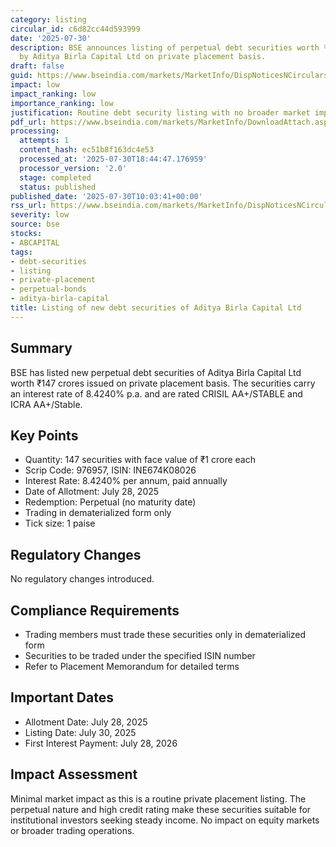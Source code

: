 ```yaml
---
category: listing
circular_id: c6d82cc44d593999
date: '2025-07-30'
description: BSE announces listing of perpetual debt securities worth ₹147 crores
  by Aditya Birla Capital Ltd on private placement basis.
draft: false
guid: https://www.bseindia.com/markets/MarketInfo/DispNoticesNCirculars.aspx?Noticeid={F31556B0-C0F4-4A8A-B967-4E4D286CB1FF}&noticeno=20250730-9&dt=07/30/2025&icount=9&totcount=59&flag=0
impact: low
impact_ranking: low
importance_ranking: low
justification: Routine debt security listing with no broader market implications
pdf_url: https://www.bseindia.com/markets/MarketInfo/DownloadAttach.aspx?id=20250730-9&attachedId=
processing:
  attempts: 1
  content_hash: ec51b8f163dc4e53
  processed_at: '2025-07-30T18:44:47.176959'
  processor_version: '2.0'
  stage: completed
  status: published
published_date: '2025-07-30T10:03:41+00:00'
rss_url: https://www.bseindia.com/markets/MarketInfo/DispNoticesNCirculars.aspx?Noticeid={F31556B0-C0F4-4A8A-B967-4E4D286CB1FF}&noticeno=20250730-9&dt=07/30/2025&icount=9&totcount=59&flag=0
severity: low
source: bse
stocks:
- ABCAPITAL
tags:
- debt-securities
- listing
- private-placement
- perpetual-bonds
- aditya-birla-capital
title: Listing of new debt securities of Aditya Birla Capital Ltd
---
```


## Summary

BSE has listed new perpetual debt securities of Aditya Birla Capital Ltd worth ₹147 crores issued on private placement basis. The securities carry an interest rate of 8.4240% p.a. and are rated CRISIL AA+/STABLE and ICRA AA+/Stable.

## Key Points

- Quantity: 147 securities with face value of ₹1 crore each
- Scrip Code: 976957, ISIN: INE674K08026
- Interest Rate: 8.4240% per annum, paid annually
- Date of Allotment: July 28, 2025
- Redemption: Perpetual (no maturity date)
- Trading in dematerialized form only
- Tick size: 1 paise

## Regulatory Changes

No regulatory changes introduced.

## Compliance Requirements

- Trading members must trade these securities only in dematerialized form
- Securities to be traded under the specified ISIN number
- Refer to Placement Memorandum for detailed terms

## Important Dates

- Allotment Date: July 28, 2025
- Listing Date: July 30, 2025
- First Interest Payment: July 28, 2026

## Impact Assessment

Minimal market impact as this is a routine private placement listing. The perpetual nature and high credit rating make these securities suitable for institutional investors seeking steady income. No impact on equity markets or broader trading operations.